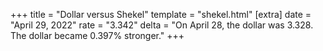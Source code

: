 +++
title = "Dollar versus Shekel"
template = "shekel.html"
[extra]
date = "April 29, 2022"
rate = "3.342"
delta = "On April 28, the dollar was 3.328. The dollar became 0.397% stronger."
+++
